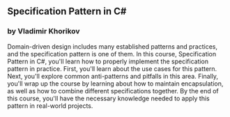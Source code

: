 ## Specification Pattern in C#
### by Vladimir Khorikov
Domain-driven design includes many established patterns and practices, and the specification pattern is one of them. In this course, Specification Pattern in C#, you'll learn how to properly implement the specification pattern in practice. First, you'll learn about the use cases for this pattern. Next, you'll explore common anti-patterns and pitfalls in this area. Finally, you'll wrap up the course by learning about how to maintain encapsulation, as well as how to combine different specifications together. By the end of this course, you'll have the necessary knowledge needed to apply this pattern in real-world projects.
